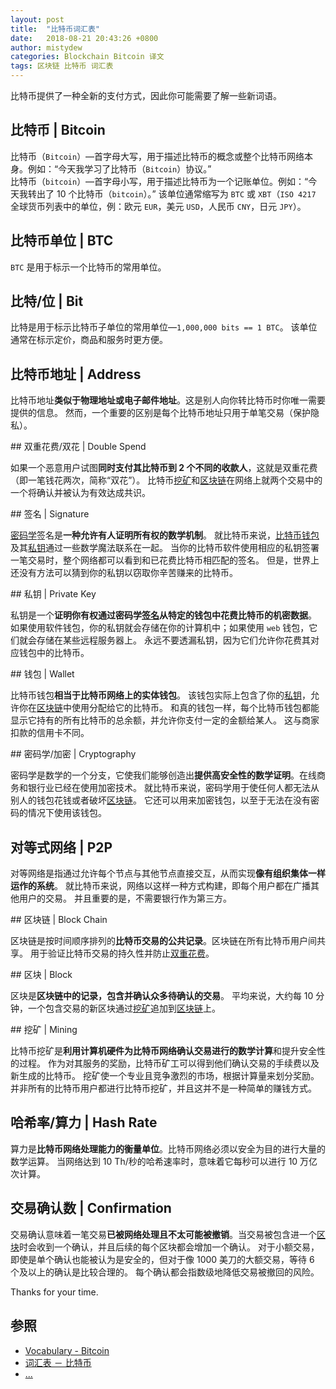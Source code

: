 ```yaml
---
layout: post
title:  "比特币词汇表"
date:   2018-08-21 20:43:26 +0800
author: mistydew
categories: Blockchain Bitcoin 译文
tags: 区块链 比特币 词汇表
---
```

比特币提供了一种全新的支付方式，因此你可能需要了解一些新词语。

## 比特币 | Bitcoin

比特币（`Bitcoin`）—首字母大写，用于描述比特币的概念或整个比特币网络本身。例如：“今天我学习了比特币（`Bitcoin`）协议。”<br>
比特币（`bitcoin`）—首字母小写，用于描述比特币为一个记账单位。例如：“今天我转出了 10 个比特币（`bitcoin`）。”
该单位通常缩写为 `BTC` 或 `XBT`（`ISO 4217` 全球货币列表中的单位，例：欧元 `EUR`，美元 `USD`，人民币 `CNY`，日元 `JPY`）。

## 比特币单位 | BTC

`BTC` 是用于标示一个比特币的常用单位。

## 比特/位 | Bit

比特是用于标示比特币子单位的常用单位—`1,000,000 bits == 1 BTC`。
该单位通常在标示定价，商品和服务时更方便。

## 比特币地址 | Address

比特币地址**类似于物理地址或电子邮件地址**。这是别人向你转比特币时你唯一需要提供的信息。
然而，一个重要的区别是每个比特币地址只用于单笔交易（保护隐私）。

<p id="DoubleSpend-ref"></p>
## 双重花费/双花 | Double Spend

如果一个恶意用户试图**同时支付其比特币到 2 个不同的收款人**，这就是双重花费（即一笔钱花两次，简称“双花”）。
比特币[挖矿](#Mining-ref)和[区块链](#BlockChain-ref)在网络上就两个交易中的一个将确认并被认为有效达成共识。

<p id="Signature-ref"></p>
## 签名 | Signature

[密码学](#Cryptography-ref)签名是**一种允许有人证明所有权的数学机制**。
就比特币来说，[比特币钱包](#Wallet-ref)及其[私钥](#PrivateKey-ref)通过一些数学魔法联系在一起。
当你的比特币软件使用相应的私钥签署一笔交易时，整个网络都可以看到和已花费比特币相匹配的签名。
但是，世界上还没有方法可以猜到你的私钥以窃取你辛苦赚来的比特币。

<p id="PrivateKey-ref"></p>
## 私钥 | Private Key

私钥是一个**证明你有权通过密码学[签名](#Signature-ref)从特定的钱包中花费比特币的机密数据**。
如果使用软件钱包，你的私钥就会存储在你的计算机中；如果使用 `web` 钱包，它们就会存储在某些远程服务器上。
永远不要透漏私钥，因为它们允许你花费其对应钱包中的比特币。

<p id="Wallet-ref"></p>
## 钱包 | Wallet

比特币钱包**相当于比特币网络上的实体钱包**。
该钱包实际上包含了你的[私钥](#PrivateKey-ref)，允许你在[区块链](#BlockChain-ref)中使用分配给它的比特币。
和真的钱包一样，每个比特币钱包都能显示它持有的所有比特币的总余额，并允许你支付一定的金额给某人。
这与商家扣款的信用卡不同。

<p id="Cryptography-ref"></p>
## 密码学/加密 | Cryptography

密码学是数学的一个分支，它使我们能够创造出**提供高安全性的数学证明**。在线商务和银行业已经在使用加密技术。
就比特币来说，密码学用于使任何人都无法从别人的钱包花钱或者破坏[区块链](#BlockChain-ref)。
它还可以用来加密钱包，以至于无法在没有密码的情况下使用该钱包。

## 对等式网络 | P2P

对等网络是指通过允许每个节点与其他节点直接交互，从而实现**像有组织集体一样运作的系统**。
就比特币来说，网络以这样一种方式构建，即每个用户都在广播其他用户的交易。
并且重要的是，不需要银行作为第三方。

<p id="BlockChain-ref"></p>
## 区块链 | Block Chain

区块链是按时间顺序排列的**比特币交易的公共记录**。区块链在所有比特币用户间共享。
用于验证比特币交易的持久性并防止[双重花费](#DoubleSpend-ref)。

<p id="Block-ref"></p>
## 区块 | Block

区块是**区块链中的记录，包含并确认众多待确认的交易**。
平均来说，大约每 10 分钟，一个包含交易的新区块通过[挖矿](#Mining-ref)追加到[区块链](#BlockChain-ref)上。

<p id="Mining-ref"></p>
## 挖矿 | Mining

比特币挖矿是**利用计算机硬件为比特币网络确认交易进行的数学计算**和提升安全性的过程。
作为对其服务的奖励，比特币矿工可以得到他们确认交易的手续费以及新生成的比特币。
挖矿使一个专业且竞争激烈的市场，根据计算量来划分奖励。
并非所有的比特币用户都进行比特币挖矿，并且这并不是一种简单的赚钱方式。

## 哈希率/算力 | Hash Rate

算力是**比特币网络处理能力的衡量单位**。比特币网络必须以安全为目的进行大量的数学运算。
当网络达到 10 Th/秒的哈希速率时，意味着它每秒可以进行 10 万亿次计算。

## 交易确认数 | Confirmation

交易确认意味着一笔交易**已被网络处理且不太可能被撤销**。当交易被包含进一个[区块](#Block-ref)时会收到一个确认，并且后续的每个区块都会增加一个确认。
对于小额交易，即使是单个确认也能被认为是安全的，但对于像 1000 美刀的大额交易，等待 6 个及以上的确认是比较合理的。
每个确认都会指数级地降低交易被撤回的风险。

Thanks for your time.

## 参照
* [Vocabulary - Bitcoin](https://bitcoin.org/en/vocabulary)
* [词汇表 － 比特币](https://bitcoin.org/zh_CN/vocabulary)
* [...](https://github.com/mistydew/blockchain)
